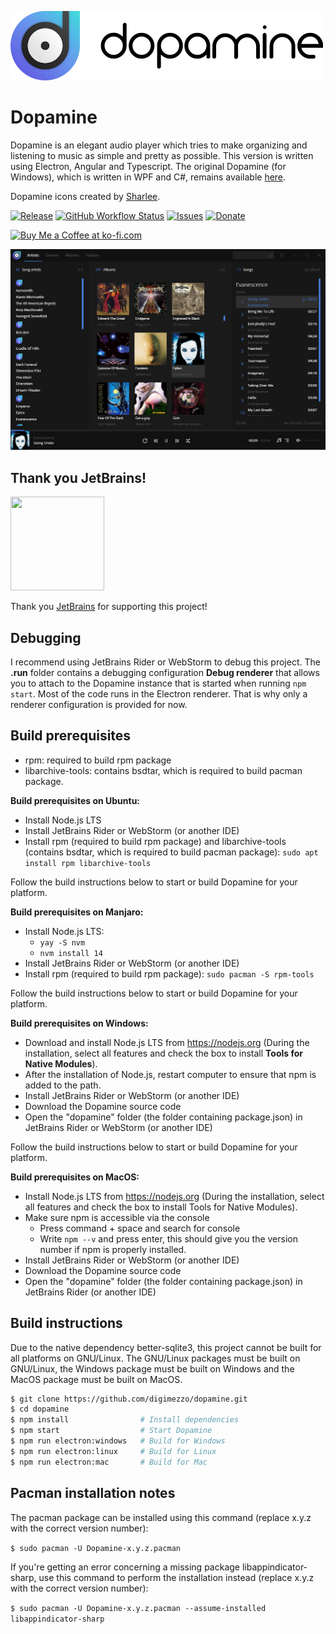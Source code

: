 ![Dopamine](Dopamine.full.png)

# Dopamine

Dopamine is an elegant audio player which tries to make organizing and listening to music as simple and pretty as possible. This version is written using Electron, Angular and Typescript. The original Dopamine (for Windows), which is written in WPF and C#, remains available <a href="https://github.com/digimezzo/dopamine-windows">here</a>.

Dopamine icons created by <a href="https://www.itssharl.ee/">Sharlee</a>.

[![Release](https://img.shields.io/github/release/digimezzo/dopamine.svg?style=flat-square&include_prereleases)](https://github.com/digimezzo/dopamine/releases/latest)
[![GitHub Workflow Status](https://img.shields.io/github/workflow/status/digimezzo/dopamine/Nightly%20builds?style=flat-square)](https://github.com/digimezzo/dopamine/actions/workflows/nightly.yml)
[![Issues](https://img.shields.io/github/issues/digimezzo/dopamine.svg?style=flat-square)](https://github.com/digimezzo/dopamine/issues)
[![Donate](https://img.shields.io/badge/Donate-PayPal-green.svg)](https://www.paypal.com/cgi-bin/webscr?cmd=_s-xclick&hosted_button_id=MQALEWTEZ7HX8)

<a href='https://ko-fi.com/S6S11K63U' target='_blank'><img height='36' style='border:0px;height:36px;' src='https://az743702.vo.msecnd.net/cdn/kofi1.png?v=2' border='0' alt='Buy Me a Coffee at ko-fi.com' /></a>

![Dopaminescreenshot](Dopamine.screenshot.png)

## Thank you JetBrains!

 <img src="https://resources.jetbrains.com/storage/products/company/brand/logos/jb_beam.png" width="150" height="150">

Thank you [JetBrains](https://www.jetbrains.com/community/opensource/?utm_campaign=opensource&utm_content=approved&utm_medium=email&utm_source=newsletter&utm_term=jblogo#support) for supporting this project!

## Debugging

I recommend using JetBrains Rider or WebStorm to debug this project. The **.run** folder contains a debugging configuration **Debug renderer** that allows you to attach to the Dopamine instance that is started when running `npm start`. Most of the code runs in the Electron renderer. That is why only a renderer configuration is provided for now.

## Build prerequisites

-   rpm: required to build rpm package
-   libarchive-tools: contains bsdtar, which is required to build pacman package.

**Build prerequisites on Ubuntu:**

-   Install Node.js LTS
-   Install JetBrains Rider or WebStorm (or another IDE)
-   Install rpm (required to build rpm package) and libarchive-tools (contains bsdtar, which is required to build pacman package): `sudo apt install rpm libarchive-tools`

Follow the build instructions below to start or build Dopamine for your platform.

**Build prerequisites on Manjaro:**

-   Install Node.js LTS:
    -   `yay -S nvm`
    -   `nvm install 14`
-   Install JetBrains Rider or WebStorm (or another IDE)
-   Install rpm (required to build rpm package): `sudo pacman -S rpm-tools`

Follow the build instructions below to start or build Dopamine for your platform.

**Build prerequisites on Windows:**

-   Download and install Node.js LTS from https://nodejs.org (During the installation, select all features and check the box to install **Tools for Native Modules**).
-   After the installation of Node.js, restart computer to ensure that npm is added to the path.
-   Install JetBrains Rider or WebStorm (or another IDE)
-   Download the Dopamine source code
-   Open the "dopamine" folder (the folder containing package.json) in JetBrains Rider or WebStorm (or another IDE)

Follow the build instructions below to start or build Dopamine for your platform.

**Build prerequisites on MacOS:**

-   Install Node.js LTS from https://nodejs.org (During the installation, select all features and check the box to install Tools for Native Modules).
-   Make sure npm is accessible via the console
    -   Press command + space and search for console
    -   Write `npm --v` and press enter, this should give you the version number if npm is properly installed.
-   Install JetBrains Rider or WebStorm (or another IDE)
-   Download the Dopamine source code
-   Open the "dopamine" folder (the folder containing package.json) in JetBrains Rider (or another IDE)

## Build instructions

Due to the native dependency better-sqlite3, this project cannot be built for all platforms on GNU/Linux. The GNU/Linux packages must be built on GNU/Linux, the Windows package must be built on Windows and the MacOS package must be built on MacOS.

```bash
$ git clone https://github.com/digimezzo/dopamine.git
$ cd dopamine
$ npm install                # Install dependencies
$ npm start                  # Start Dopamine
$ npm run electron:windows   # Build for Windows
$ npm run electron:linux     # Build for Linux
$ npm run electron:mac       # Build for Mac
```

## Pacman installation notes

The pacman package can be installed using this command (replace x.y.z with the correct version number):

`$ sudo pacman -U Dopamine-x.y.z.pacman`

If you're getting an error concerning a missing package libappindicator-sharp, use this command to perform the installation instead (replace x.y.z with the correct version number):

`$ sudo pacman -U Dopamine-x.y.z.pacman --assume-installed libappindicator-sharp`
